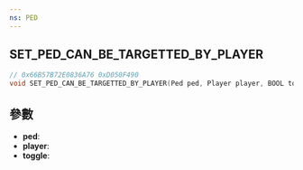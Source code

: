 ```yaml
---
ns: PED
---
```

## SET_PED_CAN_BE_TARGETTED_BY_PLAYER

```c
// 0x66B57B72E0836A76 0xD050F490
void SET_PED_CAN_BE_TARGETTED_BY_PLAYER(Ped ped, Player player, BOOL toggle);
```


## 參數
* **ped**: 
* **player**: 
* **toggle**: 

